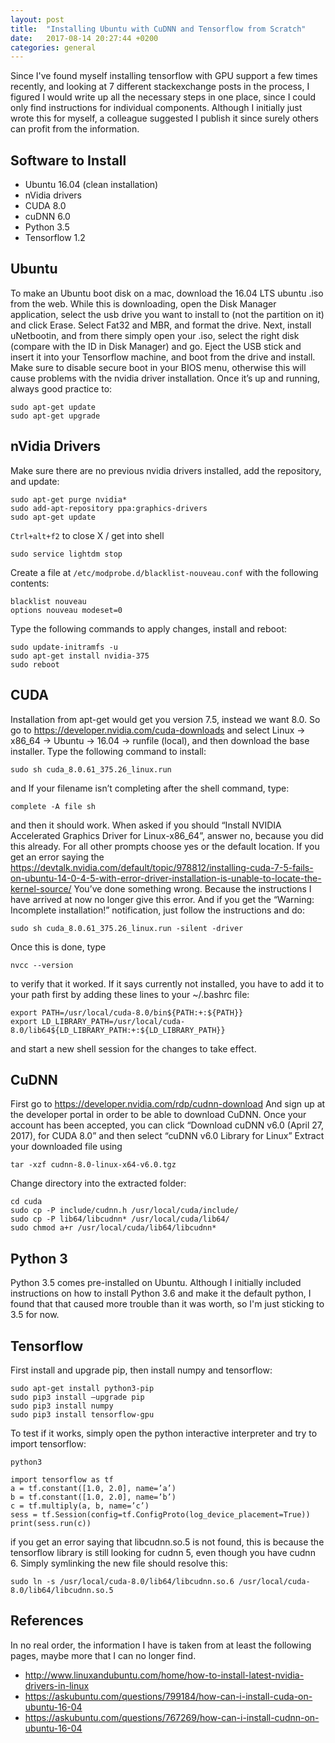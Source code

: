 ```yaml
---
layout: post
title:  "Installing Ubuntu with CuDNN and Tensorflow from Scratch"
date:   2017-08-14 20:27:44 +0200
categories: general
---
```


Since I've found myself installing tensorflow with GPU support a few times recently, and looking at 7 different stackexchange posts in the process,
I figured I would write up all the necessary steps in one place, since I could only find instructions for individual components.
Although I initially just wrote this for myself, a colleague suggested I publish it since surely others can profit from the information.

## Software to Install

* Ubuntu 16.04 (clean installation)
* nVidia drivers
* CUDA 8.0
* cuDNN 6.0
* Python 3.5
* Tensorflow 1.2

## Ubuntu

To make an Ubuntu boot disk on a mac, download the 16.04 LTS ubuntu .iso from the web. While this is downloading, open the Disk Manager application, select the usb drive you want to install to (not the partition on it) and click Erase. Select Fat32 and MBR, and format the drive.
Next, install uNetbootin, and from there simply open your .iso, select the right disk (compare with the ID in Disk Manager) and go.
Eject the USB stick and insert it into your Tensorflow machine, and boot from the drive and install.
Make sure to disable secure boot in your BIOS menu, otherwise this will cause problems with the nvidia driver installation.
Once it’s up and running, always good practice to:
```
sudo apt-get update
sudo apt-get upgrade
```

## nVidia Drivers

Make sure there are no previous nvidia drivers installed, add the repository, and update:
```
sudo apt-get purge nvidia*
sudo add-apt-repository ppa:graphics-drivers
sudo apt-get update
```
`Ctrl+alt+f2` to close X / get into shell
```
sudo service lightdm stop
```
Create a file at `/etc/modprobe.d/blacklist-nouveau.conf` with the following contents:
```
blacklist nouveau
options nouveau modeset=0
```
Type the following commands to apply changes, install and reboot:
```
sudo update-initramfs -u
sudo apt-get install nvidia-375
sudo reboot
```

## CUDA

Installation from apt-get would get you version 7.5, instead we want 8.0. So go to https://developer.nvidia.com/cuda-downloads and select Linux -> x86_64 -> Ubuntu -> 16.04 -> runfile (local), and then download the base installer. Type the following command to install:
```
sudo sh cuda_8.0.61_375.26_linux.run
```
and If your filename isn’t completing after the shell command, type:
```
complete -A file sh
```
and then it should work.
When asked if you should “Install NVIDIA Accelerated Graphics Driver for Linux-x86_64”, answer no, because you did this already. For all other prompts choose yes or the default location.
If you get an error saying the
https://devtalk.nvidia.com/default/topic/978812/installing-cuda-7-5-fails-on-ubuntu-14-0-4-5-with-error-driver-installation-is-unable-to-locate-the-kernel-source/
You’ve done something wrong. Because the instructions I have arrived at now no longer give this error.
And if you get the “Warning: Incomplete installation!” notification, just follow the instructions and do:
```
sudo sh cuda_8.0.61_375.26_linux.run -silent -driver
```
Once this is done, type
```
nvcc --version
```
to verify that it worked. If it says currently not installed, you have to add it to your path first by adding these lines to your ~/.bashrc file:
```
export PATH=/usr/local/cuda-8.0/bin${PATH:+:${PATH}}
export LD_LIBRARY_PATH=/usr/local/cuda-8.0/lib64${LD_LIBRARY_PATH:+:${LD_LIBRARY_PATH}}
```
and start a new shell session for the changes to take effect.

## CuDNN

First go to
https://developer.nvidia.com/rdp/cudnn-download
And sign up at the developer portal in order to be able to download CuDNN. Once your account has been accepted, you can click “Download cuDNN v6.0 (April 27, 2017), for CUDA 8.0” and then select “cuDNN v6.0 Library for Linux”
Extract your downloaded file using
```
tar -xzf cudnn-8.0-linux-x64-v6.0.tgz
```
Change directory into the extracted folder:
```
cd cuda
sudo cp -P include/cudnn.h /usr/local/cuda/include/
sudo cp -P lib64/libcudnn* /usr/local/cuda/lib64/
sudo chmod a+r /usr/local/cuda/lib64/libcudnn*
```


## Python 3

Python 3.5 comes pre-installed on Ubuntu. Although I initially included instructions on how to install Python 3.6 and make
it the default python, I found that that caused more trouble than it was worth, so I'm just sticking to 3.5 for now.

## Tensorflow

First install and upgrade pip, then install numpy and tensorflow:
```
sudo apt-get install python3-pip
sudo pip3 install —upgrade pip
sudo pip3 install numpy
sudo pip3 install tensorflow-gpu
```
To test if it works, simply open the python interactive interpreter and try to import tensorflow:
```
python3
```
```
import tensorflow as tf
a = tf.constant([1.0, 2.0], name=’a’)
b = tf.constant([1.0, 2.0], name=’b’)
c = tf.multiply(a, b, name=’c’)
sess = tf.Session(config=tf.ConfigProto(log_device_placement=True))
print(sess.run(c))
```
if you get an error saying that libcudnn.so.5 is not found, this is because the tensorflow library is still looking for cudnn 5, even though you have cudnn 6. Simply symlinking the new file should resolve this:
```
sudo ln -s /usr/local/cuda-8.0/lib64/libcudnn.so.6 /usr/local/cuda-8.0/lib64/libcudnn.so.5
```

## References

In no real order, the information I have is taken from at least the following pages, maybe more that I can no longer find.

* <http://www.linuxandubuntu.com/home/how-to-install-latest-nvidia-drivers-in-linux>
* <https://askubuntu.com/questions/799184/how-can-i-install-cuda-on-ubuntu-16-04>
* <https://askubuntu.com/questions/767269/how-can-i-install-cudnn-on-ubuntu-16-04>
